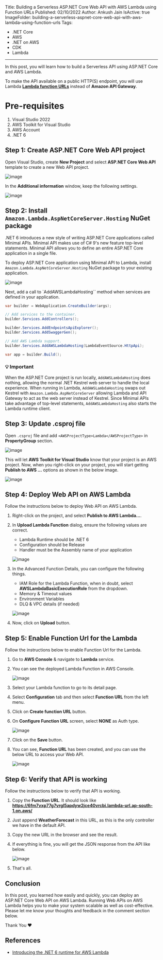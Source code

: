 Title: Building a Serverless ASP.NET Core Web API with AWS Lambda using Function URLs
Published: 02/10/2022
Author: Ankush Jain
IsActive: true
ImageFolder: building-a-serverless-aspnet-core-web-api-with-aws-lambda-using-function-urls
Tags:
  - .NET Core
  - AWS
  - .NET on AWS
  - CDK
  - Lambda
---
In this post, you will learn how to build a Serverless API using ASP.NET Core and AWS Lambda.

To make the API available on a public HTTP(S) endpoint, you will use Lambda **[Lambda function URLs](https://docs.aws.amazon.com/lambda/latest/dg/lambda-urls.html)** instead of **Amazon API Gateway**.

# Pre-requisites
1. Visual Studio 2022
2. AWS Toolkit for Visual Studio
3. AWS Account
4. .NET 6

## Step 1: Create ASP.NET Core Web API project
Open Visual Studio, create **New Project** and select **ASP.NET Core Web API** template to create a new Web API project.

![image](/img/blogs/building-a-serverless-aspnet-core-web-api-with-aws-lambda-using-function-urls/1.png)

In the **Additional information** window, keep the following settings.

![image](/img/blogs/building-a-serverless-aspnet-core-web-api-with-aws-lambda-using-function-urls/2.png)

## Step 2: Install `Amazon.Lambda.AspNetCoreServer.Hosting` NuGet package
.NET 6 introduces a new style of writing ASP.NET Core applications called Minimal APIs. Minimal API makes use of C# 9's new feature top-level statements. Minimal API allows you to define an entire ASP.NET Core application in a single file.

To deploy ASP.NET Core application using Minimal API to Lambda, install `Amazon.Lambda.AspNetCoreServer.Hosting` NuGet package to your existing application.

![image](/img/blogs/building-a-serverless-aspnet-core-web-api-with-aws-lambda-using-function-urls/3.png)

Next, add a call to `AddAWSLambdaHosting`` method when services are defined in your application.

```cs
var builder = WebApplication.CreateBuilder(args);

// Add services to the container.
builder.Services.AddControllers();

builder.Services.AddEndpointsApiExplorer();
builder.Services.AddSwaggerGen();

// Add AWS Lambda support.
builder.Services.AddAWSLambdaHosting(LambdaEventSource.HttpApi);

var app = builder.Build();
```

### 💡 Important
When the ASP.NET Core project is run locally, `AddAWSLambdaHosting` does nothing, allowing the normal .NET Kestrel web server to handle the local experience. When running in Lambda, `AddAWSLambdaHosting` swaps out Kestrel with `Amazon.Lambda.AspNetCoreServer` allowing Lambda and API Gateway to act as the web server instead of Kestrel. Since Minimal APIs take advantage of top-level statements, `AddAWSLambdaHosting` also starts the Lambda runtime client.

## Step 3: Update .csproj file
Open `.csproj` file and add `<AWSProjectType>Lambda</AWSProjectType>` in **PropertyGroup** section.

![image](/img/blogs/building-a-serverless-aspnet-core-web-api-with-aws-lambda-using-function-urls/4.png)

This will let **AWS Toolkit for Visual Studio** know that your project is an AWS project. Now, when you right-click on your project, you will start getting **Publish to AWS ...** options as shown in the below image.

![image](/img/blogs/building-a-serverless-aspnet-core-web-api-with-aws-lambda-using-function-urls/5.png)

## Step 4: Deploy Web API on AWS Lambda
Follow the instructions below to deploy Web API on AWS Lambda.
1. Right-click on the project, and select **Publish to AWS Lambda...**. 
2. In **Upload Lambda Function** dialog, ensure the following values are correct.
   - Lambda Runtime should be .NET 6
   - Configuration should be Release
   - Handler must be the Assembly name of your application
   
   ![image](/img/blogs/building-a-serverless-aspnet-core-web-api-with-aws-lambda-using-function-urls/6.png)
3. In the Advanced Function Details, you can configure the following things.
   - IAM Role for the Lambda Function, when in doubt, select **AWSLambdaBasicExecutionRole** from the dropdown.
   - Memory & Timeout values
   - Environment Variables
   - DLQ & VPC details (if needed)
   
   ![image](/img/blogs/building-a-serverless-aspnet-core-web-api-with-aws-lambda-using-function-urls/7.png)
4. Now, click on **Upload** button.
    
## Step 5: Enable Function Url for the Lambda
Follow the instructions below to enable Function Url for the Lambda.
1. Go to **AWS Console** & navigate to **Lambda** service.
2. You can see the deployed Lambda Function in AWS Console.
   
   ![image](/img/blogs/building-a-serverless-aspnet-core-web-api-with-aws-lambda-using-function-urls/8.png)
3. Select your Lambda function to go to its detail page.
4. Select **Configuration** tab and then select **Function URL** from the left menu.
5. Click on **Create function URL** button.
6. On **Configure Function URL** screen, select **NONE** as Auth type.
   
   ![image](/img/blogs/building-a-serverless-aspnet-core-web-api-with-aws-lambda-using-function-urls/9.png)
7. Click on the **Save** button.
8. You can see, **Function URL** has been created, and you can use the below URL to access your Web API.
   
   ![image](/img/blogs/building-a-serverless-aspnet-core-web-api-with-aws-lambda-using-function-urls/10.png)

## Step 6: Verify that API is working
Follow the instructions below to verify that API is working.
1. Copy the **Function URL**. It should look like **https://6fm7vxp77g7vrgl5apdyw2jce40vrcbi.lambda-url.ap-south-1.on.aws/**
2. Just append **WeatherForecast** in this URL, as this is the only controller we have in the default API.
3. Copy the new URL in the browser and see the result.
4. If everything is fine, you will get the JSON response from the API like below.
   
   ![image](/img/blogs/building-a-serverless-aspnet-core-web-api-with-aws-lambda-using-function-urls/11.png)
5. That's all.   

## Conclusion
In this post, you learned how easily and quickly, you can deploy an ASP.NET Core Web API on AWS Lambda. Running Web APIs on AWS Lambda helps you to make your system scalable as well as cost-effective. Please let me know your thoughts and feedback in the comment section below.

Thank You ❤️

## References
- [Introducing the .NET 6 runtime for AWS Lambda](https://aws.amazon.com/blogs/compute/introducing-the-net-6-runtime-for-aws-lambda/)